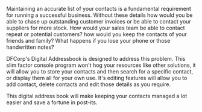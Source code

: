 Maintaining an accurate list of your contacts is a fundamental requirement for running a successful business. 
Without these details how would you be able to chase up outstanding customer invoices or be able to contact your 
suppliers for more stock. How would your sales team be able to contact repeat or potential customers? how would you 
keep the contacts of your friends and family? What happens if you lose your phone or those handwritten notes?   

DFCorp's Digital Addressbook is designed to address this problem. This slim factor console program won't hog your resources like 
other solutions, it will allow you to store your contacts and then search for a specific contact, or display them all 
for your own use. It's editing features will allow you to add contact, delete contacts and edit those details as you 
require. 

This digital address book will make keeping your contacts managed a lot easier and save a fortune in post-its.
